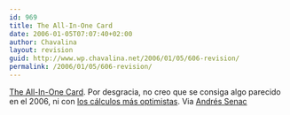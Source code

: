 ```yaml
---
id: 969
title: The All-In-One Card
date: 2006-01-05T07:07:40+02:00
author: Chavalina
layout: revision
guid: http://www.wp.chavalina.net/2006/01/05/606-revision/
permalink: /2006/01/05/606-revision/
---
```

<a href="http://blogs.sun.com/roller/page/chandan?entry=the_all_in_one_card" target="_blank">The All-In-One Card</a>. Por desgracia, no creo que se consiga algo parecido en el 2006, ni con <a href="http://blogs.sun.com/chandan?anchor=calculating_the_aio_card" target="_blank">los c&aacute;lculos m&aacute;s optimistas</a>. Via <a href="http://andres.senac.es/blog/?p=188" target="_blank">Andr&eacute;s Senac</a>